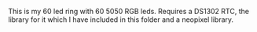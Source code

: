 This is my 60 led ring with 60 5050 RGB leds. Requires a DS1302 RTC, the library for it which I have included in this folder and a neopixel library.
